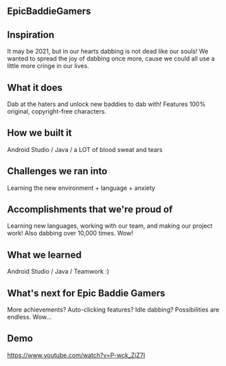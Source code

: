## EpicBaddieGamers
## Inspiration
It may be 2021, but in our hearts dabbing is not dead like our souls! We wanted to spread the joy of dabbing once more, cause we could all use a little more cringe in our lives. 
## What it does
Dab at the haters and unlock new baddies to dab with! Features 100% original, copyright-free characters.
## How we built it
Android Studio / Java / a LOT of blood sweat and tears
## Challenges we ran into
Learning the new environment + language + anxiety
## Accomplishments that we're proud of
Learning new languages, working with our team, and making our project work! Also dabbing over 10,000 times. Wow!
## What we learned
Android Studio / Java / Teamwork :)
## What's next for Epic Baddie Gamers
More achievements? Auto-clicking features? Idle dabbing? Possibilities are endless. Wow...
## Demo
https://www.youtube.com/watch?v=P-wck_ZiZ7I
